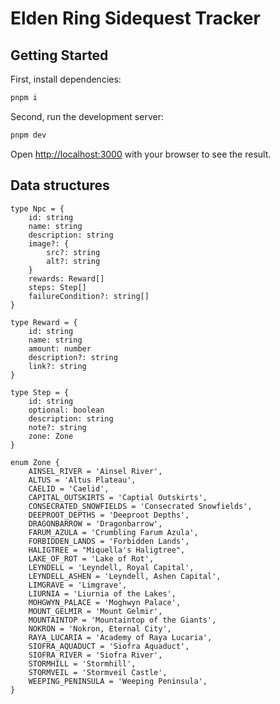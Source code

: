 # Elden Ring Sidequest Tracker

## Getting Started

First, install dependencies:

```bash
pnpm i
```

Second, run the development server:

```bash
pnpm dev
```

Open [http://localhost:3000](http://localhost:3000) with your browser to see the result.

## Data structures

```tsx
type Npc = {
    id: string
    name: string
    description: string
    image?: {
        src?: string
        alt?: string
    }
    rewards: Reward[]
    steps: Step[]
    failureCondition?: string[]
}

type Reward = {
    id: string
    name: string
    amount: number
    description?: string
    link?: string
}

type Step = {
    id: string
    optional: boolean
    description: string
    note?: string
    zone: Zone
}

enum Zone {
    AINSEL_RIVER = 'Ainsel River',
    ALTUS = 'Altus Plateau',
    CAELID = 'Caelid',
    CAPITAL_OUTSKIRTS = 'Captial Outskirts',
    CONSECRATED_SNOWFIELDS = 'Consecrated Snowfields',
    DEEPROOT_DEPTHS = 'Deeproot Depths',
    DRAGONBARROW = 'Dragonbarrow',
    FARUM_AZULA = 'Crumbling Farum Azula',
    FORBIDDEN_LANDS = 'Forbidden Lands',
    HALIGTREE = "Miquella's Haligtree",
    LAKE_OF_ROT = 'Lake of Rot',
    LEYNDELL = 'Leyndell, Royal Capital',
    LEYNDELL_ASHEN = 'Leyndell, Ashen Capital',
    LIMGRAVE = 'Limgrave',
    LIURNIA = 'Liurnia of the Lakes',
    MOHGWYN_PALACE = 'Moghwyn Palace',
    MOUNT_GELMIR = 'Mount Gelmir',
    MOUNTAINTOP = 'Mountaintop of the Giants',
    NOKRON = 'Nokron, Eternal City',
    RAYA_LUCARIA = 'Academy of Raya Lucaria',
    SIOFRA_AQUADUCT = 'Siofra Aquaduct',
    SIOFRA_RIVER = 'Siofra River',
    STORMHILL = 'Stormhill',
    STORMVEIL = 'Stormveil Castle',
    WEEPING_PENINSULA = 'Weeping Peninsula',
}
```

